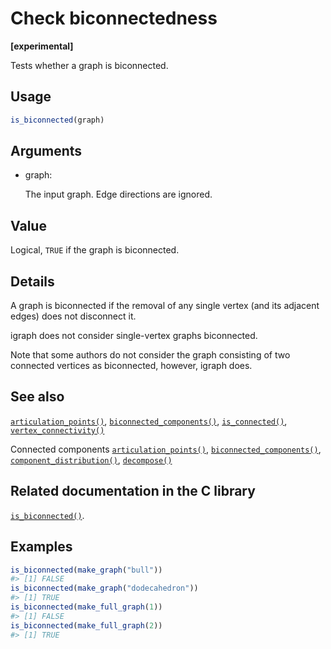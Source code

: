 # Check biconnectedness

**\[experimental\]**

Tests whether a graph is biconnected.

## Usage

``` r
is_biconnected(graph)
```

## Arguments

- graph:

  The input graph. Edge directions are ignored.

## Value

Logical, `TRUE` if the graph is biconnected.

## Details

A graph is biconnected if the removal of any single vertex (and its
adjacent edges) does not disconnect it.

igraph does not consider single-vertex graphs biconnected.

Note that some authors do not consider the graph consisting of two
connected vertices as biconnected, however, igraph does.

## See also

[`articulation_points()`](https://r.igraph.org/reference/articulation_points.md),
[`biconnected_components()`](https://r.igraph.org/reference/biconnected_components.md),
[`is_connected()`](https://r.igraph.org/reference/components.md),
[`vertex_connectivity()`](https://r.igraph.org/reference/vertex_connectivity.md)

Connected components
[`articulation_points()`](https://r.igraph.org/reference/articulation_points.md),
[`biconnected_components()`](https://r.igraph.org/reference/biconnected_components.md),
[`component_distribution()`](https://r.igraph.org/reference/components.md),
[`decompose()`](https://r.igraph.org/reference/decompose.md)

## Related documentation in the C library

[`is_biconnected()`](https://igraph.org/c/html/latest/igraph-Structural.html#igraph_is_biconnected).

## Examples

``` r
is_biconnected(make_graph("bull"))
#> [1] FALSE
is_biconnected(make_graph("dodecahedron"))
#> [1] TRUE
is_biconnected(make_full_graph(1))
#> [1] FALSE
is_biconnected(make_full_graph(2))
#> [1] TRUE
```
